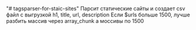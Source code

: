 "# tagsparser-for-staic-sites" 
Парсит статические сайты и создает csv файл с выгрузкой h1, title, url, description
Если $urls больше 1500, лучше разбить массив через array_chunk а моссивы по 1500
